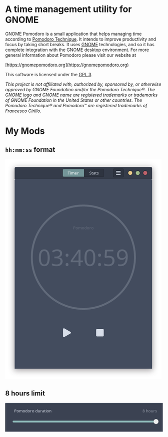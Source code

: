 # A time management utility for GNOME

GNOME Pomodoro is a small application that helps managing time according to [Pomodoro Technique](https://en.wikipedia.org/wiki/Pomodoro_Technique). It intends to improve productivity and focus by taking short breaks. It
uses [GNOME](https://www.gnome.org/) technologies, and so it has complete integration with the GNOME desktop environment. For more general information about Pomodoro please visit our website at

[https://gnomepomodoro.org](https://gnomepomodoro.org)

This software is licensed under the [GPL 3](https://github.com/gnome-pomodoro/gnome-pomodoro/blob/master/COPYING).

*This project is not affiliated with, authorized by, sponsored by, or otherwise approved by GNOME Foundation and/or the Pomodoro Technique®. The GNOME logo and GNOME name are registered trademarks or trademarks of GNOME Foundation in the United States or other countries. The Pomodoro Technique® and Pomodoro™ are registered trademarks of Francesco Cirillo.*


# My Mods

## ```hh:mm:ss``` format 

![](https://github.com/freakinu/gnome-pomodoro/raw/master/new_format.png)

## 8 hours limit

![](https://github.com/freakinu/gnome-pomodoro/raw/master/new_hours_limit.png)


